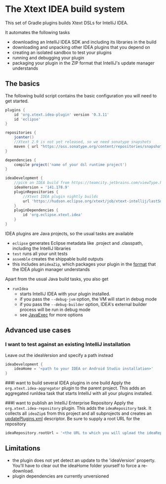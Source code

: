 The Xtext IDEA build system
===========================

This set of Gradle plugins builds Xtext DSLs for IntelliJ IDEA.

It automates the following tasks

- downloading an IntelliJ IDEA SDK and including its libraries in the build
- downloading and unpacking other IDEA plugins that you depend on
- creating an isolated sandbox to test your plugins
- running and debugging your plugin
- packaging your plugin in the ZIP format that IntelliJ's update manager understands

The basics
----------

The following build script contains the basic configuration you will need to get started.

```gradle
plugins {
	id 'org.xtext.idea-plugin' version '0.3.11'
	id 'eclipse'
}

repositories {
	jcenter()
	//Xtext 2.9 is not yet released, so we need sonatype snapshots
	maven {	url "https://oss.sonatype.org/content/repositories/snapshots/" }
}

dependencies {
	compile project('name of your dsl runtime project')
}

ideaDevelopment {
	//pick an IDEA build from https://teamcity.jetbrains.com/viewType.html?buildTypeId=bt410
	ideaVersion = '141.178.9'
	pluginRepositories {
		//Xtext IDEA plugin nightly builds
		url 'https://hudson.eclipse.org/xtext/job/xtext-intellij/lastSuccessfulBuild/artifact/git-repo/intellij/build/ideaRepository/updatePlugins.xml'
	}
	pluginDependencies {
		id 'org.eclipse.xtext.idea'
	}
}
```

IDEA plugins are Java projects, so the usual tasks are available

- `eclipse` generates Eclipse metadata like .project and .classpath, including the IntelliJ libraries
- `test` runs all your unit tests
- `assemble` creates the shippable build outputs
 - this includes an`ideaZip`, which packages your plugin in the [format](https://confluence.jetbrains.com/display/IDEADEV/IntelliJ+IDEA+Plugin+Structure) that the IDEA plugin manager understands

Apart from the usual Java build tasks, you also get

- `runIdea`
	- starts IntelliJ IDEA with your plugin installed.
	- if you pass the `--debug-jvm` option, the VM will start in debug mode
	- if you pass the `--debug-builder` option, IDEA's external builder process will be run in debug mode
	- see [JavaExec](http://gradle.org/docs/current/dsl/org.gradle.api.tasks.JavaExec.html) for more options

Advanced use cases
------------------

### I want to test against an existing IntelliJ installation
Leave out the ideaVersion and specify a path instead
```gradle
ideaDevelopment {
	ideaHome = '<path to your IDEA or Android Studio installation>'
}
```

###I want to build several IDEA plugins in one build
Apply the `org.xtext.idea-aggregator` plugin to the parent project. This adds an aggregated runIdea task that starts IntelliJ with all your plugins installed.

###I want to publish an IntelliJ Enterprise Repository
Apply the `org.xtext.idea-repository` plugin. This adds the `ideaRepository` task. It collects all `ideaZip`s from this project and all subprojects and creates an [updatePlugins.xml](http://blog.jetbrains.com/idea/2008/03/enterprise-plugin-repository/) descriptor.
Be sure to supply a root URL for the repository

```gradle
ideaRepository.rootUrl = '<the URL to which you will upload the ideaRepository folder>'
```

Limitations
-----------

- the plugin does not yet detect an update to the 'ideaVersion' property. You'll have to clear out the ideaHome folder yourself to force a re-download.
- plugin dependencies are currently unversioned
